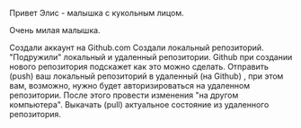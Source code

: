 Привет
Элис - малышка с кукольным лицом.

Очень милая малышка.

Создали аккаунт на Github.com
Создали локальный репозиторий.
"Подружили" локальный и удаленный репозитории. Github при создании нового репозитория подскажет как это можно сделать.
Отправить (push) ваш локальный репозиторий в удаленный (на Github) , при этом вам, возможно, нужно будет авторизироваться на удаленном репозитории.
После этого провести изменения "на другом компьютера".
Выкачать (pull) актуальное состояние из удаленного репозитория.
